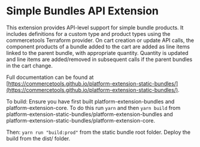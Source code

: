 # Simple Bundles API Extension

This extension provides API-level support for simple bundle products. It includes definitions for a custom type and product types using the commercetools Terraform provider. On cart creation or update API calls, the component products of a bundle added to the cart are added as line items linked to the parent bundle, with appropriate quantity. Quantity is updated and line items are added/removed in subsequent calls if the parent bundles in the cart change.

Full documentation can be found at [https://commercetools.github.io/platform-extension-static-bundles/](https://commercetools.github.io/platform-extension-static-bundles/).

To build:
Ensure you have first built platform-extension-bundles and platform-extension-core. To do this run `yarn` and then `yarn build`
from platform-extension-static-bundles/platform-extension-bundles and platform-extension-static-bundles/platform-extension-core.

Then:
`yarn run "build:prod"` from the static bundle root folder. Deploy the build from the dist/ folder.
